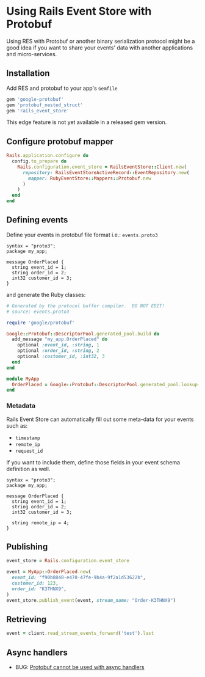 # Using Rails Event Store with Protobuf

Using RES with Protobuf or another binary serialization protocol might be a good idea if you want to share your events' data with another applications and micro-services.

## Installation

Add RES and protobuf to your app's `Gemfile`

```ruby
gem 'google-protobuf'
gem 'protobuf_nested_struct'
gem 'rails_event_store'
```

This edge feature is not yet available in a released gem version.

## Configure protobuf mapper

```ruby
Rails.application.configure do
  config.to_prepare do
    Rails.configuration.event_store = RailsEventStore::Client.new(
      repository: RailsEventStoreActiveRecord::EventRepository.new(
        mapper: RubyEventStore::Mappers::Protobuf.new
      )
    )
  end
end
```

## Defining events

Define your events in protobuf file format i.e.: `events.proto3`

```
syntax = "proto3";
package my_app;

message OrderPlaced {
  string event_id = 1;
  string order_id = 2;
  int32 customer_id = 3;
}
```

and generate the Ruby classes:

```ruby
# Generated by the protocol buffer compiler.  DO NOT EDIT!
# source: events.proto3

require 'google/protobuf'

Google::Protobuf::DescriptorPool.generated_pool.build do
  add_message "my_app.OrderPlaced" do
    optional :event_id, :string, 1
    optional :order_id, :string, 2
    optional :customer_id, :int32, 3
  end
end

module MyApp
  OrderPlaced = Google::Protobuf::DescriptorPool.generated_pool.lookup("my_app.OrderPlaced").msgclass
end

```

### Metadata

Rails Event Store can automatically fill out some meta-data for your events such as:

* `timestamp`
* `remote_ip`
* `request_id`

If you want to include them, define those fields in your event schema definition as well.

```
syntax = "proto3";
package my_app;

message OrderPlaced {
  string event_id = 1;
  string order_id = 2;
  int32 customer_id = 3;
  
  string remote_ip = 4;
}
```

## Publishing

```ruby
event_store = Rails.configuration.event_store

event = MyApp::OrderPlaced.new(
  event_id: "f90b8848-e478-47fe-9b4a-9f2a1d53622b",
  customer_id: 123,
  order_id: "K3THNX9",
)
event_store.publish_event(event, stream_name: "Order-K3THNX9")
```

## Retrieving

```ruby
event = client.read_stream_events_forward('test').last
```

## Async handlers

* BUG: [Protobuf cannot be used with async handlers](https://github.com/RailsEventStore/rails_event_store/issues/228)
